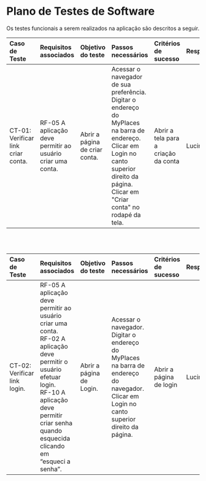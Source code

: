 # Plano de Testes de Software

Os testes funcionais a serem realizados na aplicação são descritos a seguir. 

| Caso de Teste | Requisitos associados | Objetivo do teste|Passos necessários|Critérios de sucesso|Responsável
|:-----|:----|:---|:------|:---|:---
| CT-01: Verificar link criar conta. | RF-05	A aplicação deve permitir ao usuário criar uma conta. | Abrir a página de criar conta.| Acessar o navegador de sua preferência.<br>  Digitar o endereço do MyPlaces na barra de endereço.<br> Clicar em Login no canto superior direito da página.<br> Clicar em "Criar conta" no rodapé da tela.<br>| Abrir a tela para a criação da conta  |   Lucineia|
<br>
<br>

| Caso de Teste | Requisitos associados | Objetivo do teste|Passos necessários|Critérios de sucesso|Responsável
|:-----|:----|:---|:------|:---|:---
| CT-02: Verificar link login. | RF-05	A aplicação deve permitir ao usuário criar uma conta.<br> RF-02	A aplicação deve permitir o usuário efetuar login.<br> RF-10	A aplicação deve permitir criar senha quando esquecida clicando em “esqueci a senha”. | Abrir a página de Login.| Acessar o navegador.<br>  Digitar o endereço do MyPlaces na barra de endereço do navegador.<br> Clicar em Login no canto superior direito da página.<br>| Abrir a página de login| Lucineia |

 

